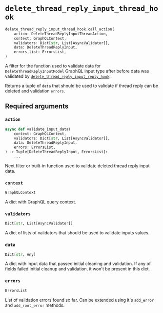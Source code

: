 # `delete_thread_reply_input_thread_hook`

```python
delete_thread_reply_input_thread_hook.call_action(
    action: DeleteThreadReplyInputThreadAction,
    context: GraphQLContext,
    validators: Dict[str, List[AsyncValidator]],
    data: DeleteThreadReplyInput,
    errors_list: ErrorsList,
)
```

A filter for the function used to validate data for `DeleteThreadReplyInputModel` GraphQL input type after before data was validated by [`delete_thread_reply_input_reply_hook`](./delete-thread-reply-input-reply-hook.md).

Returns a tuple of `data` that should be used to validate if thread reply can be deleted and validation `errors`.


## Required arguments

### `action`

```python
async def validate_input_data(
    context: GraphQLContext,
    validators: Dict[str, List[AsyncValidator]],
    data: DeleteThreadReplyInput,
    errors: ErrorsList,
) -> Tuple[DeleteThreadReplyInput, ErrorsList]:
    ...
```

Next filter or built-in function used to validate deleted thread reply input data.


### `context`

```python
GraphQLContext
```

A dict with GraphQL query context.


### `validators`

```python
Dict[str, List[AsyncValidator]]
```

A dict of lists of validators that should be used to validate inputs values.


### `data`

```python
Dict[str, Any]
```

A dict with input data that passed initial cleaning and validation. If any of fields failed initial cleanup and validation, it won't be present in this dict.


### `errors`

```python
ErrorsList
```

List of validation errors found so far. Can be extended using it's `add_error` and `add_root_error` methods.